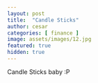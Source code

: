 ```yaml
---
layout: post
title:  "Candle Sticks"
author: cesar
categories: [ finance ]
image: assets/images/12.jpg
featured: true
hidden: true
---
```


Candle Sticks baby :P
